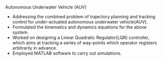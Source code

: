 Autonomous Underwater Vehicle (AUV)

- Addressing the combined problem of trajectory planning and tracking control for under-actuated autonomous underwater vehicle(AUV). 
- Formulated the kinematics and dynamics equations for the above system.
- Worked on designing a Linear Quadratic Regulator(LQR) controller, which aims at tracking a series of way-points which operator registers arbitrarily in advance.
- Employed MATLAB software to carry out simulations. 
